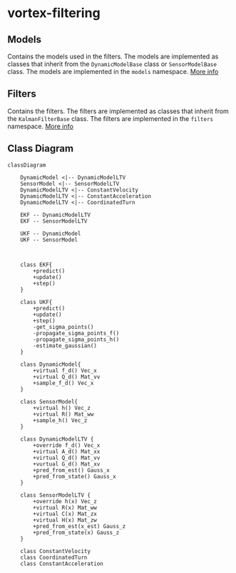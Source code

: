 # vortex-filtering

## Models
Contains the models used in the filters. The models are implemented as classes that inherit from the `DynamicModelBase` class or `SensorModelBase` class. The models are implemented in the `models` namespace. [More info](include/vortex_filtering/models/README.md)

## Filters
Contains the filters. The filters are implemented as classes that inherit from the `KalmanFilterBase` class. The filters are implemented in the `filters` namespace. [More info](include/vortex_filtering/filters/README.md)

## Class Diagram

```mermaid
classDiagram

    DynamicModel <|-- DynamicModelLTV
    SensorModel <|-- SensorModelLTV
    DynamicModelLTV <|-- ConstantVelocity
    DynamicModelLTV <|-- ConstantAcceleration
    DynamicModelLTV <|-- CoordinatedTurn

    EKF -- DynamicModelLTV
    EKF -- SensorModelLTV

    UKF -- DynamicModel
    UKF -- SensorModel



    class EKF{
        +predict()
        +update()
        +step()
    }

    class UKF{
        +predict()
        +update()
        +step()
        -get_sigma_points()
        -propagate_sigma_points_f()
        -propagate_sigma_points_h()
        -estimate_gaussian()
    }

    class DynamicModel{
        +virtual f_d() Vec_x
        +virtual Q_d() Mat_vv
        +sample_f_d() Vec_x
    }

    class SensorModel{
        +virtual h() Vec_z
        +virtual R() Mat_ww
        +sample_h() Vec_z
    }

    class DynamicModelLTV {
        +override f_d() Vec_x
        +virtual A_d() Mat_xx
        +virtual Q_d() Mat_vv
        +vurtual G_d() Mat_xv
        +pred_from_est() Gauss_x
        +pred_from_state() Gauss_x
    }

    class SensorModelLTV {
        +override h(x) Vec_z
        +virtual R(x) Mat_ww
        +virtual C(x) Mat_zx
        +virtual H(x) Mat_zw
        +pred_from_est(x_est) Gauss_z
        +pred_from_state(x) Gauss_z
    }

    class ConstantVelocity
    class CoordinatedTurn
    class ConstantAcceleration

```

